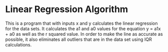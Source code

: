 # Linear Regression Algorithm
This is a program that with inputs x and y calculates the linear regression for the data sets. It calculates the a1 and a0 values for the equation y = a1x + a0 as well as the r squared value.
In order to make the line as accurate as possible, it also eliminates all outliers that are in the data set using IQR calculations.
